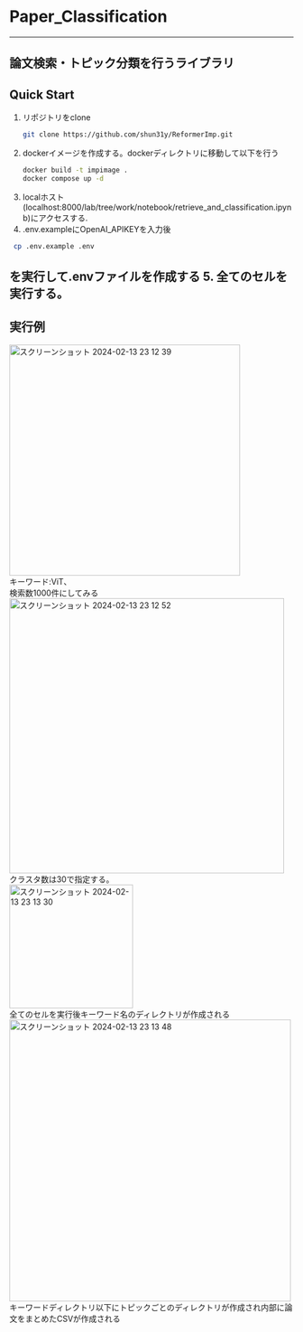 # Paper_Classification
---
## 論文検索・トピック分類を行うライブラリ
## Quick Start

1. リポジトリをclone
   ```bash
   git clone https://github.com/shun31y/ReformerImp.git
   ```
2. dockerイメージを作成する。dockerディレクトリに移動して以下を行う
   ```bash
   docker build -t impimage .
   docker compose up -d
   ```
3. localホスト(localhost:8000/lab/tree/work/notebook/retrieve_and_classification.ipynb)にアクセスする.
4. .env.exampleにOpenAI_APIKEYを入力後
  ```bash
   cp .env.example .env
   ```
   を実行して.envファイルを作成する
5. 全てのセルを実行する。
---
## 実行例
<img width="409" alt="スクリーンショット 2024-02-13 23 12 39" src="https://github.com/shun31y/Paper_Classification/assets/145087663/5504fe5a-610c-43cf-a388-e1187f1a598c"><br>
キーワード:ViT、<br>
検索数1000件にしてみる<br>
<img width="487" alt="スクリーンショット 2024-02-13 23 12 52" src="https://github.com/shun31y/Paper_Classification/assets/145087663/dd661d95-d0fa-4e66-98cb-b45d6b2c0bad"><br>
クラスタ数は30で指定する。<br>
<img width="219" alt="スクリーンショット 2024-02-13 23 13 30" src="https://github.com/shun31y/Paper_Classification/assets/145087663/8e577b86-ad53-459d-ad34-1850de294f9f"><br>
全てのセルを実行後キーワード名のディレクトリが作成される<br>
<img width="499" alt="スクリーンショット 2024-02-13 23 13 48" src="https://github.com/shun31y/Paper_Classification/assets/145087663/93102bc3-f7ff-4f86-b664-6d31710096c3"><br>
キーワードディレクトリ以下にトピックごとのディレクトリが作成され内部に論文をまとめたCSVが作成される<br>




